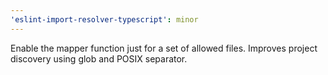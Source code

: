 ```yaml
---
'eslint-import-resolver-typescript': minor
---
```


Enable the mapper function just for a set of allowed files. Improves project discovery using glob and POSIX separator.
